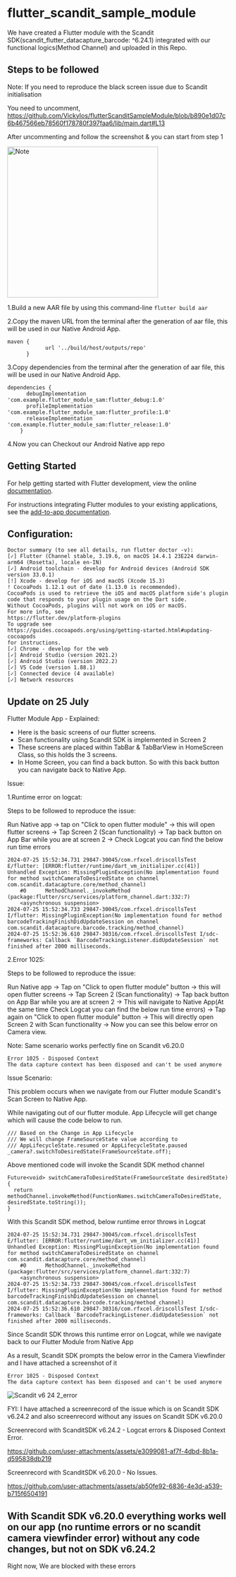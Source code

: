# flutter_scandit_sample_module

We have created a Flutter module with the Scandit SDK(scandit_flutter_datacapture_barcode: ^6.24.1) integrated with our functional logics(Method Channel) and uploaded in this Repo.

## Steps to be followed

Note: If you need to reproduce the black screen issue due to Scandit initialisation

You need to uncomment, https://github.com/VickyIos/flutterScanditSampleModule/blob/b890e1d07c6b467566eb78560f178780f397faa6/lib/main.dart#L13

After uncommenting and follow the screenshot & you can start from step 1 

<img width="342" alt="Note" src="https://github.com/VickyIos/flutterScanditSampleModule/assets/20942319/011fe31f-4832-4811-8d96-63234ea64155">


1.Build a new AAR file by using this command-line `flutter build aar`

2.Copy the maven URL from the terminal after the generation of aar file, this will be used in our Native Android App. 

```
maven {
            url '../build/host/outputs/repo'
      }
```
3.Copy dependencies from the terminal after the generation of aar file, this will be used in our Native Android App.

```
dependencies {
      debugImplementation 'com.example.flutter_module_sam:flutter_debug:1.0'
      profileImplementation 'com.example.flutter_module_sam:flutter_profile:1.0'
      releaseImplementation 'com.example.flutter_module_sam:flutter_release:1.0'
    }
```

4.Now you can Checkout our Android Native app repo 

## Getting Started

For help getting started with Flutter development, view the online
[documentation](https://flutter.dev/).

For instructions integrating Flutter modules to your existing applications,
see the [add-to-app documentation](https://flutter.dev/docs/development/add-to-app).


## Configuration:
```
Doctor summary (to see all details, run flutter doctor -v):
[✓] Flutter (Channel stable, 3.19.6, on macOS 14.4.1 23E224 darwin-arm64 (Rosetta), locale en-IN)
[✓] Android toolchain - develop for Android devices (Android SDK version 33.0.1)
[!] Xcode - develop for iOS and macOS (Xcode 15.3)
! CocoaPods 1.12.1 out of date (1.13.0 is recommended).
CocoaPods is used to retrieve the iOS and macOS platform side's plugin code that responds to your plugin usage on the Dart side.
Without CocoaPods, plugins will not work on iOS or macOS.
For more info, see
https://flutter.dev/platform-plugins
To upgrade see
https://guides.cocoapods.org/using/getting-started.html#updating-cocoapods
for instructions.
[✓] Chrome - develop for the web
[✓] Android Studio (version 2021.2)
[✓] Android Studio (version 2022.2)
[✓] VS Code (version 1.88.1)
[✓] Connected device (4 available)
[✓] Network resources
```

## Update on 25 July 

Flutter Module App - Explained:

- Here is the basic screens of our flutter screens.
- Scan functionality using Scandit SDK is implemented in Screen 2
- These screens are placed within TabBar & TabBarView in HomeScreen Class, so this holds the 3 screens.
- In Home Screen, you can find a back button. So with this back button you can navigate back to Native App.

Issue:

1.Runtime error on logcat:

Steps to be followed to reproduce the issue:

Run Native app -> tap on "Click to open flutter module" -> this will open flutter screens -> Tap Screen 2 (Scan functionality) -> Tap back button on App Bar while you are at screen 2 -> Check Logcat you can find the below run time errors

```
2024-07-25 15:52:34.731 29847-30045/com.rfxcel.driscollsTest E/flutter: [ERROR:flutter/runtime/dart_vm_initializer.cc(41)] Unhandled Exception: MissingPluginException(No implementation found for method switchCameraToDesiredState on channel com.scandit.datacapture.core/method_channel)
    #0      MethodChannel._invokeMethod (package:flutter/src/services/platform_channel.dart:332:7)
    <asynchronous suspension>
2024-07-25 15:52:34.733 29847-30045/com.rfxcel.driscollsTest I/flutter: MissingPluginException(No implementation found for method barcodeTrackingFinishDidUpdateSession on channel com.scandit.datacapture.barcode.tracking/method_channel)
2024-07-25 15:52:36.610 29847-30316/com.rfxcel.driscollsTest I/sdc-frameworks: Callback `BarcodeTrackingListener.didUpdateSession` not finished after 2000 milliseconds.
```

2.Error 1025:

Steps to be followed to reproduce the issue:

Run Native app -> Tap on "Click to open flutter module" button -> this will open flutter screens -> Tap Screen 2 (Scan functionality) -> Tap back button on App Bar while you are at screen 2 -> This will navigate to Native App(At the same time Check Logcat you can find the below run time errors) -> Tap again on "Click to open flutter module" button -> This will directly open Screen 2 with Scan functionality -> Now you can see this below error on Camera view.

Note: Same scenario works perfectly fine on Scandit v6.20.0

```
Error 1025 - Disposed Context
The data capture context has been disposed and can't be used anymore
```


Issue Scenario:

This problem occurs when we navigate from our Flutter module Scandit's Scan Screen to Native App.

While navigating out of our flutter module. App Lifecycle will get change which will cause the code below to run.
```
/// Based on the Change in App Lifecycle
/// We will change FrameSourceState value according to 
/// AppLifecycleState.resumed or AppLifecycleState.paused
_camera?.switchToDesiredState(FrameSourceState.off);
```

Above mentioned code will invoke the Scandit SDK method channel 
```
Future<void> switchCameraToDesiredState(FrameSourceState desiredState) {
  return methodChannel.invokeMethod(FunctionNames.switchCameraToDesiredState, desiredState.toString());
}
```

With this Scandit SDK method, below runtime error throws in Logcat 
```
2024-07-25 15:52:34.731 29847-30045/com.rfxcel.driscollsTest E/flutter: [ERROR:flutter/runtime/dart_vm_initializer.cc(41)] Unhandled Exception: MissingPluginException(No implementation found for method switchCameraToDesiredState on channel com.scandit.datacapture.core/method_channel)
    #0      MethodChannel._invokeMethod (package:flutter/src/services/platform_channel.dart:332:7)
    <asynchronous suspension>
2024-07-25 15:52:34.733 29847-30045/com.rfxcel.driscollsTest I/flutter: MissingPluginException(No implementation found for method barcodeTrackingFinishDidUpdateSession on channel com.scandit.datacapture.barcode.tracking/method_channel)
2024-07-25 15:52:36.610 29847-30316/com.rfxcel.driscollsTest I/sdc-frameworks: Callback `BarcodeTrackingListener.didUpdateSession` not finished after 2000 milliseconds.
```

Since Scandit SDK throws this runtime error on Logcat, while we navigate back to our Flutter Module from Native App

As a result, Scandit SDK prompts the below error in the Camera Viewfinder and I have attached a screenshot of it
```
Error 1025 - Disposed Context
The data capture context has been disposed and can't be used anymore
```
![Scandit v6 24 2_error](https://github.com/user-attachments/assets/268a090b-a451-40b2-9797-1cc3ddc17762)

FYI: I have attached a screenrecord of the issue which is on Scandit SDK v6.24.2 and also screenrecord without any issues on Scandit SDK v6.20.0

Screenrecord with ScanditSDK v6.24.2 - Logcat errors & Disposed Context Error.

https://github.com/user-attachments/assets/e3099081-af7f-4dbd-8b1a-d595838db219

Screenrecord with ScanditSDK v6.20.0 - No Issues.

https://github.com/user-attachments/assets/ab50fe92-6836-4e3d-a539-b715f6504191

## With Scandit SDK v6.20.0 everything works well on our app (no runtime errors or no scandit camera viewfinder error) without any code changes, but not on SDK v6.24.2

Right now, We are blocked with these errors
